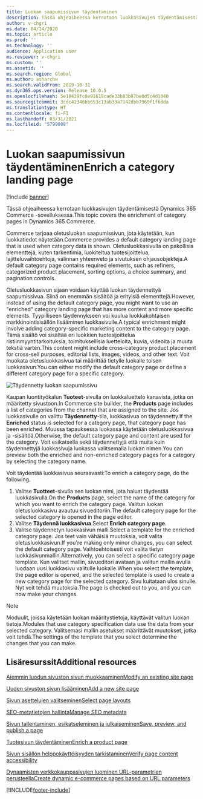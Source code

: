 ```yaml
---
title: Luokan saapumissivun täydentäminen
description: Tässä ohjeaiheessa kerrotaan luokkasivujen täydentämisestä Dynamics 365 Commerce -sovelluksessa.
author: v-chgri
ms.date: 04/14/2020
ms.topic: article
ms.prod: ''
ms.technology: ''
audience: Application user
ms.reviewer: v-chgri
ms.custom: ''
ms.assetid: ''
ms.search.region: Global
ms.author: asharchw
ms.search.validFrom: 2019-10-31
ms.dyn365.ops.version: Release 10.0.5
ms.openlocfilehash: 5e18439fc0e91619cade33b83b87be0d5c4d1040
ms.sourcegitcommit: 3cdc42346bb653c13ab33a7142dbb7969f1f6dda
ms.translationtype: HT
ms.contentlocale: fi-FI
ms.lasthandoff: 03/31/2021
ms.locfileid: "5799008"
---
```

# <a name="enrich-a-category-landing-page"></a><span data-ttu-id="81029-103">Luokan saapumissivun täydentäminen</span><span class="sxs-lookup"><span data-stu-id="81029-103">Enrich a category landing page</span></span>

[!include [banner](includes/banner.md)]

<span data-ttu-id="81029-104">Tässä ohjeaiheessa kerrotaan luokkasivujen täydentämisestä Dynamics 365 Commerce -sovelluksessa.</span><span class="sxs-lookup"><span data-stu-id="81029-104">This topic covers the enrichment of category pages in Dynamics 365 Commerce.</span></span>

<span data-ttu-id="81029-105">Commerce tarjoaa oletusluokan saapumissivun, jota käytetään, kun luokkatiedot näytetään.</span><span class="sxs-lookup"><span data-stu-id="81029-105">Commerce provides a default category landing page that is used when category data is shown.</span></span> <span data-ttu-id="81029-106">Oletusluokkasivulla on pakollisia elementtejä, kuten tarkentimia, luokiteltua tuotesijoittelua, lajitteluvaihtoehtoja, valinnan yhteenveto ja sivutuksen ohjausobjekteja.</span><span class="sxs-lookup"><span data-stu-id="81029-106">A default category page contains required elements, such as refiners, categorized product placement, sorting options, a choice summary, and pagination controls.</span></span> 

<span data-ttu-id="81029-107">Oletusluokkasivun sijaan voidaan käyttää luokan täydennettyä saapumissivua. Siinä on enemmän sisältöä ja erityisiä elementtejä.</span><span class="sxs-lookup"><span data-stu-id="81029-107">However, instead of using the default category page, you might want to use an "enriched" category landing page that has more content and more specific elements.</span></span> <span data-ttu-id="81029-108">Tyypilliseen täydennykseen voi kuulua luokkakohtaisen markkinointisisällön lisääminen luokkasivulle.</span><span class="sxs-lookup"><span data-stu-id="81029-108">A typical enrichment might involve adding category-specific marketing content to the category page.</span></span> <span data-ttu-id="81029-109">Tämä sisältö voi sisältää eri luokkien tuotesijoittelua ristiinmyyntitarkoituksia, toimituksellisia luetteloita, kuvia, videoita ja muuta tekstiä varten.</span><span class="sxs-lookup"><span data-stu-id="81029-109">This content might include cross-category product placement for cross-sell purposes, editorial lists, images, videos, and other text.</span></span> <span data-ttu-id="81029-110">Voit muokata oletusluokkasivua tai määrittää tietylle luokalle toisen luokkasivun.</span><span class="sxs-lookup"><span data-stu-id="81029-110">You can either modify the default category page or define a different category page for a specific category.</span></span>

![Täydennetty luokan saapumissivu](./media/CategoryLandingPages.png)

<span data-ttu-id="81029-112">Kaupan luontityökalun **Tuoteet**-sivulla on luokkaluettelo kanavista, jotka on määritetty sivustoon.</span><span class="sxs-lookup"><span data-stu-id="81029-112">In Commerce site builder, the **Products** page includes a list of categories from the channel that are assigned to the site.</span></span> <span data-ttu-id="81029-113">Jos luokkasivulle on valittu **Täydennetty**-tila, luokkasivua on täydennetty.</span><span class="sxs-lookup"><span data-stu-id="81029-113">If the **Enriched** status is selected for a category page, that category page has been enriched.</span></span> <span data-ttu-id="81029-114">Muussa tapauksessa luokassa käytetään oletusluokkasivua ja -sisältöä.</span><span class="sxs-lookup"><span data-stu-id="81029-114">Otherwise, the default category page and content are used for the category.</span></span> <span data-ttu-id="81029-115">Voit esikatsella sekä täydennettyjä että muita kuin täydennettyjä luokkasivuja luokassa valitsemalla luokan nimen.</span><span class="sxs-lookup"><span data-stu-id="81029-115">You can preview both the enriched and non-enriched category pages for a category by selecting the category name.</span></span>

<span data-ttu-id="81029-116">Voit täydentää luokkasivua seuraavasti:</span><span class="sxs-lookup"><span data-stu-id="81029-116">To enrich a category page, do the following.</span></span>

1. <span data-ttu-id="81029-117">Valitse **Tuotteet**-sivulla sen luokan nimi, jota haluat täydentää luokkasivulla.</span><span class="sxs-lookup"><span data-stu-id="81029-117">On the **Products** page, select the name of the category for which you want to enrich the category page.</span></span> <span data-ttu-id="81029-118">Valitun luokan oletusluokkasivu avautuu sivueditoriin.</span><span class="sxs-lookup"><span data-stu-id="81029-118">The default category page for the selected category is opened in the page editor.</span></span>
2. <span data-ttu-id="81029-119">Valitse **Täydennä luokkasivua**.</span><span class="sxs-lookup"><span data-stu-id="81029-119">Select **Enrich category page**.</span></span>
3. <span data-ttu-id="81029-120">Valitse täydennetyn luokkasivun malli.</span><span class="sxs-lookup"><span data-stu-id="81029-120">Select a template for the enriched category page.</span></span> <span data-ttu-id="81029-121">Jos teet vain vähäisiä muutoksia, voit valita oletusluokkasivun.</span><span class="sxs-lookup"><span data-stu-id="81029-121">If you're making only minor changes, you can select the default category page.</span></span> <span data-ttu-id="81029-122">Vaihtoehtoisesti voit valita tietyn luokkasivunmallin.</span><span class="sxs-lookup"><span data-stu-id="81029-122">Alternatively, you can select a specific category page template.</span></span> <span data-ttu-id="81029-123">Kun valitset mallin, sivueditori avataan ja valitun mallin avulla luodaan uusi luokkasivu valitulle luokalle.</span><span class="sxs-lookup"><span data-stu-id="81029-123">When you select the template, the page editor is opened, and the selected template is used to create a new category page for the selected category.</span></span> <span data-ttu-id="81029-124">Sivu kuitataan ulos sinulle. Nyt voit tehdä muutoksia.</span><span class="sxs-lookup"><span data-stu-id="81029-124">The page is checked out to you, and you can now make your changes.</span></span>

> [!NOTE]
> <span data-ttu-id="81029-125">Moduulit, joissa käytetään luokan määritystietoja, käyttävät valitun luokan tietoja.</span><span class="sxs-lookup"><span data-stu-id="81029-125">Modules that use category specification data use the data from your selected category.</span></span> <span data-ttu-id="81029-126">Valitsemasi mallin asetukset määrittävät muutokset, jotka voit tehdä.</span><span class="sxs-lookup"><span data-stu-id="81029-126">The settings of the template that you select determine the changes that you can make.</span></span>

## <a name="additional-resources"></a><span data-ttu-id="81029-127">Lisäresurssit</span><span class="sxs-lookup"><span data-stu-id="81029-127">Additional resources</span></span>

[<span data-ttu-id="81029-128">Aiemmin luodun sivuston sivun muokkaaminen</span><span class="sxs-lookup"><span data-stu-id="81029-128">Modify an existing site page</span></span>](modify-existing-page.md)

[<span data-ttu-id="81029-129">Uuden sivuston sivun lisääminen</span><span class="sxs-lookup"><span data-stu-id="81029-129">Add a new site page</span></span>](add-new-page.md)

[<span data-ttu-id="81029-130">Sivun asettelujen valitseminen</span><span class="sxs-lookup"><span data-stu-id="81029-130">Select page layouts</span></span>](select-page-layouts.md)

[<span data-ttu-id="81029-131">SEO-metatietojen hallinta</span><span class="sxs-lookup"><span data-stu-id="81029-131">Manage SEO metadata</span></span>](manage-seo-metadata.md)

[<span data-ttu-id="81029-132">Sivun tallentaminen, esikatseleminen ja julkaiseminen</span><span class="sxs-lookup"><span data-stu-id="81029-132">Save, preview, and publish a page</span></span>](save-preview-publish-page.md)

[<span data-ttu-id="81029-133">Tuotesivun täydentäminen</span><span class="sxs-lookup"><span data-stu-id="81029-133">Enrich a product page</span></span>](enrich-product-page.md)

[<span data-ttu-id="81029-134">Sivun sisällön helppokäyttöisyyden tarkistaminen</span><span class="sxs-lookup"><span data-stu-id="81029-134">Verify page content accessibility</span></span>](verify-accessibility.md)

[<span data-ttu-id="81029-135">Dynaamisten verkkokauppasivujen luominen URL-parametrien perusteella</span><span class="sxs-lookup"><span data-stu-id="81029-135">Create dynamic e-commerce pages based on URL parameters</span></span>](create-dynamic-pages.md)


[!INCLUDE[footer-include](../includes/footer-banner.md)]
